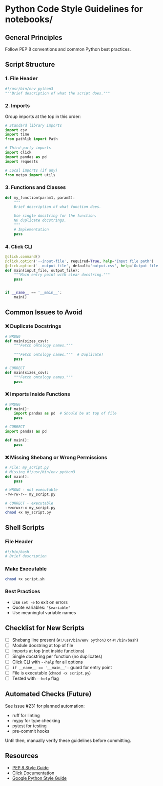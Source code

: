 # Python Code Style Guidelines for notebooks/

## General Principles

Follow PEP 8 conventions and common Python best practices.

## Script Structure

### 1. File Header
```python
#!/usr/bin/env python3
"""Brief description of what the script does."""
```

### 2. Imports
Group imports at the top in this order:
```python
# Standard library imports
import csv
import time
from pathlib import Path

# Third-party imports
import click
import pandas as pd
import requests

# Local imports (if any)
from metpo import utils
```

### 3. Functions and Classes
```python
def my_function(param1, param2):
    """
    Brief description of what function does.
    
    Use single docstring for the function.
    NO duplicate docstrings.
    """
    # Implementation
    pass
```

### 4. Click CLI
```python
@click.command()
@click.option('--input-file', required=True, help='Input file path')
@click.option('--output-file', default='output.csv', help='Output file path')
def main(input_file, output_file):
    """Main entry point with clear docstring."""
    pass


if __name__ == '__main__':
    main()
```

## Common Issues to Avoid

### ❌ Duplicate Docstrings
```python
# WRONG
def main(sizes_csv):
    """Fetch ontology names."""
    
    """Fetch ontology names."""  # Duplicate!
    pass
```

```python
# CORRECT
def main(sizes_csv):
    """Fetch ontology names."""
    pass
```

### ❌ Imports Inside Functions
```python
# WRONG
def main():
    import pandas as pd  # Should be at top of file
    pass
```

```python
# CORRECT
import pandas as pd

def main():
    pass
```

### ❌ Missing Shebang or Wrong Permissions
```python
# File: my_script.py
# Missing #!/usr/bin/env python3
def main():
    pass
```

```bash
# WRONG - not executable
-rw-rw-r-- my_script.py

# CORRECT - executable
-rwxrwxr-x my_script.py
chmod +x my_script.py
```

## Shell Scripts

### File Header
```bash
#!/bin/bash
# Brief description
```

### Make Executable
```bash
chmod +x script.sh
```

### Best Practices
- Use `set -e` to exit on errors
- Quote variables: `"$variable"`
- Use meaningful variable names

## Checklist for New Scripts

- [ ] Shebang line present (`#!/usr/bin/env python3` or `#!/bin/bash`)
- [ ] Module docstring at top of file
- [ ] Imports at top (not inside functions)
- [ ] Single docstring per function (no duplicates)
- [ ] Click CLI with `--help` for all options
- [ ] `if __name__ == '__main__':` guard for entry point
- [ ] File is executable (`chmod +x script.py`)
- [ ] Tested with `--help` flag

## Automated Checks (Future)

See issue #231 for planned automation:
- ruff for linting
- mypy for type checking  
- pytest for testing
- pre-commit hooks

Until then, manually verify these guidelines before committing.

## Resources

- [PEP 8 Style Guide](https://peps.python.org/pep-0008/)
- [Click Documentation](https://click.palletsprojects.com/)
- [Google Python Style Guide](https://google.github.io/styleguide/pyguide.html)
